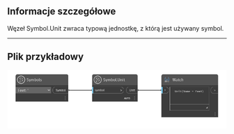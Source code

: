 ## Informacje szczegółowe
Węzeł Symbol.Unit zwraca typową jednostkę, z którą jest używany symbol.
___
## Plik przykładowy

![Symbol.Unit](./DynamoUnits.Symbol.Unit_img.png)
